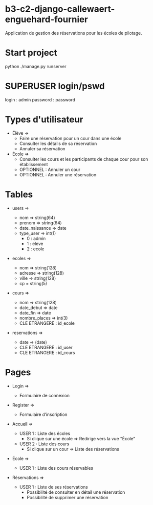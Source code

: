 # b3-c2-django-callewaert-enguehard-fournier
Application de gestion des réservations pour les écoles de pilotage.

# Start project 
python ./manage.py runserver

# SUPERUSER login/pswd
login : admin
password : password

# Types d'utilisateur
- Élève => 
    - Faire une réservation pour un cour dans une école
    - Consulter les détails de sa réservation
    - Annuler sa réservation
- École =>
    - Consulter les cours et les participants de chaque cour pour son établissement
    - OPTIONNEL : Annuler un cour
    - OPTIONNEL : Annuler une réservation

# Tables
- users => 
    - nom => string(64)
    - prenom => string(64)
    - date_naissance => date
    - type_user => int(1)
        - 0 : admin 
        - 1 : eleve
        - 2 : ecole

- ecoles =>
    - nom => string(128)
    - adresse => string(128)
    - ville => string(128)
    - cp = string(5)

- cours => 
    - nom => string(128)
    - date_debut => date
    - date_fin => date
    - nombre_places => int(3)
    - CLE ETRANGERE : id_ecole

- reservations =>
    - date => (date)
    - CLE ETRANGERE : id_user
    - CLE ETRANGERE : id_cours

# Pages
- Login =>
    - Formulaire de connexion

- Register => 
    - Formulaire d'inscription

- Accueil => 
    - USER 1 : Liste des écoles 
        - Si clique sur une école => Redirige vers la vue "École"
    - USER 2 : Liste des cours 
        - Si clique sur un cour => Liste des réservations

- École => 
    - USER 1 : Liste des cours réservables

- Réservations =>
    - USER 1 : Liste de ses réservations 
        - Possibilité de consulter en détail une réservation
        - Possibilité de supprimer une réservation